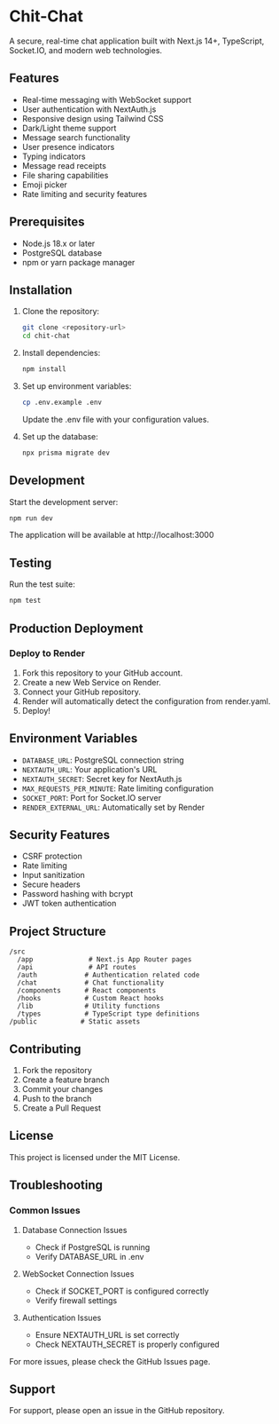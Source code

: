 # Chit-Chat

A secure, real-time chat application built with Next.js 14+, TypeScript, Socket.IO, and modern web technologies.

## Features

- Real-time messaging with WebSocket support
- User authentication with NextAuth.js
- Responsive design using Tailwind CSS
- Dark/Light theme support
- Message search functionality
- User presence indicators
- Typing indicators
- Message read receipts
- File sharing capabilities
- Emoji picker
- Rate limiting and security features

## Prerequisites

- Node.js 18.x or later
- PostgreSQL database
- npm or yarn package manager

## Installation

1. Clone the repository:
   ```bash
   git clone <repository-url>
   cd chit-chat
   ```

2. Install dependencies:
   ```bash
   npm install
   ```

3. Set up environment variables:
   ```bash
   cp .env.example .env
   ```
   Update the .env file with your configuration values.

4. Set up the database:
   ```bash
   npx prisma migrate dev
   ```

## Development

Start the development server:
```bash
npm run dev
```

The application will be available at http://localhost:3000

## Testing

Run the test suite:
```bash
npm test
```

## Production Deployment

### Deploy to Render

1. Fork this repository to your GitHub account.
2. Create a new Web Service on Render.
3. Connect your GitHub repository.
4. Render will automatically detect the configuration from render.yaml.
5. Deploy!

## Environment Variables

- `DATABASE_URL`: PostgreSQL connection string
- `NEXTAUTH_URL`: Your application's URL
- `NEXTAUTH_SECRET`: Secret key for NextAuth.js
- `MAX_REQUESTS_PER_MINUTE`: Rate limiting configuration
- `SOCKET_PORT`: Port for Socket.IO server
- `RENDER_EXTERNAL_URL`: Automatically set by Render

## Security Features

- CSRF protection
- Rate limiting
- Input sanitization
- Secure headers
- Password hashing with bcrypt
- JWT token authentication

## Project Structure

```
/src
  /app              # Next.js App Router pages
  /api              # API routes
  /auth            # Authentication related code
  /chat            # Chat functionality
  /components      # React components
  /hooks           # Custom React hooks
  /lib             # Utility functions
  /types           # TypeScript type definitions
/public           # Static assets
```

## Contributing

1. Fork the repository
2. Create a feature branch
3. Commit your changes
4. Push to the branch
5. Create a Pull Request

## License

This project is licensed under the MIT License.

## Troubleshooting

### Common Issues

1. Database Connection Issues
   - Check if PostgreSQL is running
   - Verify DATABASE_URL in .env

2. WebSocket Connection Issues
   - Check if SOCKET_PORT is configured correctly
   - Verify firewall settings

3. Authentication Issues
   - Ensure NEXTAUTH_URL is set correctly
   - Check NEXTAUTH_SECRET is properly configured

For more issues, please check the GitHub Issues page.

## Support

For support, please open an issue in the GitHub repository.